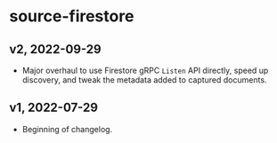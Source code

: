# source-firestore

## v2, 2022-09-29

- Major overhaul to use Firestore gRPC `Listen` API directly, speed up discovery, and
  tweak the metadata added to captured documents.

## v1, 2022-07-29
- Beginning of changelog.
